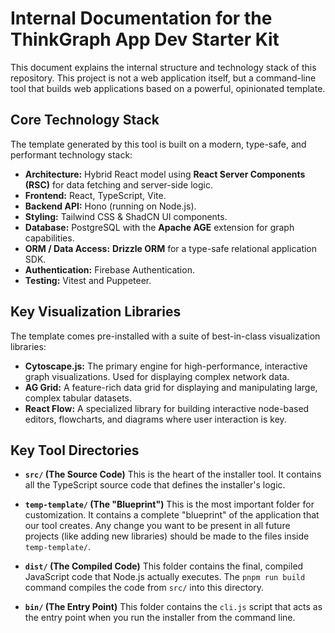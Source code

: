 # Internal Documentation for the ThinkGraph App Dev Starter Kit

This document explains the internal structure and technology stack of this repository. This project is not a web application itself, but a command-line tool that builds web applications based on a powerful, opinionated template.

## Core Technology Stack

The template generated by this tool is built on a modern, type-safe, and performant technology stack:

* **Architecture:** Hybrid React model using **React Server Components (RSC)** for data fetching and server-side logic.
* **Frontend:** React, TypeScript, Vite.
* **Backend API:** Hono (running on Node.js).
* **Styling:** Tailwind CSS & ShadCN UI components.
* **Database:** PostgreSQL with the **Apache AGE** extension for graph capabilities.
* **ORM / Data Access:** **Drizzle ORM** for a type-safe relational application SDK.
* **Authentication:** Firebase Authentication.
* **Testing:** Vitest and Puppeteer.

## Key Visualization Libraries

The template comes pre-installed with a suite of best-in-class visualization libraries:

* **Cytoscape.js:** The primary engine for high-performance, interactive graph visualizations. Used for displaying complex network data.
* **AG Grid:** A feature-rich data grid for displaying and manipulating large, complex tabular datasets.
* **React Flow:** A specialized library for building interactive node-based editors, flowcharts, and diagrams where user interaction is key.

## Key Tool Directories

* **`src/` (The Source Code)**
    This is the heart of the installer tool. It contains all the TypeScript source code that defines the installer's logic.

* **`temp-template/` (The "Blueprint")**
    This is the most important folder for customization. It contains a complete "blueprint" of the application that our tool creates. Any change you want to be present in all future projects (like adding new libraries) should be made to the files inside `temp-template/`.

* **`dist/` (The Compiled Code)**
    This folder contains the final, compiled JavaScript code that Node.js actually executes. The `pnpm run build` command compiles the code from `src/` into this directory.

* **`bin/` (The Entry Point)**
    This folder contains the `cli.js` script that acts as the entry point when you run the installer from the command line.
